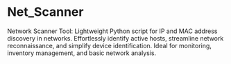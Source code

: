 # Net_Scanner
Network Scanner Tool: Lightweight Python script for IP and MAC address discovery in networks. Effortlessly identify active hosts, streamline network reconnaissance, and simplify device identification. Ideal for monitoring, inventory management, and basic network analysis.
